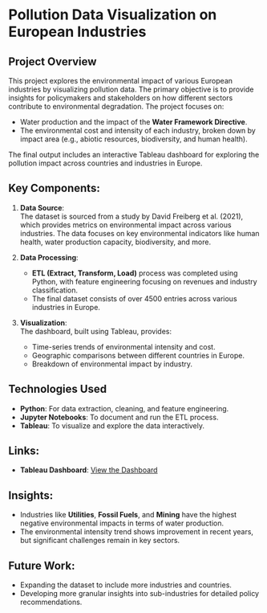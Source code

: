 # Pollution Data Visualization on European Industries

## Project Overview
This project explores the environmental impact of various European industries by visualizing pollution data. The primary objective is to provide insights for policymakers and stakeholders on how different sectors contribute to environmental degradation. The project focuses on:
- Water production and the impact of the **Water Framework Directive**.
- The environmental cost and intensity of each industry, broken down by impact area (e.g., abiotic resources, biodiversity, and human health).

The final output includes an interactive Tableau dashboard for exploring the pollution impact across countries and industries in Europe.

## Key Components:
1. **Data Source**:  
   The dataset is sourced from a study by David Freiberg et al. (2021), which provides metrics on environmental impact across various industries. The data focuses on key environmental indicators like human health, water production capacity, biodiversity, and more.
   
2. **Data Processing**:  
   - **ETL (Extract, Transform, Load)** process was completed using Python, with feature engineering focusing on revenues and industry classification.
   - The final dataset consists of over 4500 entries across various industries in Europe.

3. **Visualization**:  
   The dashboard, built using Tableau, provides:
   - Time-series trends of environmental intensity and cost.
   - Geographic comparisons between different countries in Europe.
   - Breakdown of environmental impact by industry.
   
## Technologies Used
- **Python**: For data extraction, cleaning, and feature engineering.
- **Jupyter Notebooks**: To document and run the ETL process.
- **Tableau**: To visualize and explore the data interactively.

## Links:
- **Tableau Dashboard**: [View the Dashboard](https://public.tableau.com/app/profile/freerik.g.tske/viz/PollutionDataonEuropeanIndustries_16729989409400/LandingPage)

## Insights:
- Industries like **Utilities**, **Fossil Fuels**, and **Mining** have the highest negative environmental impacts in terms of water production.
- The environmental intensity trend shows improvement in recent years, but significant challenges remain in key sectors.

## Future Work:
- Expanding the dataset to include more industries and countries.
- Developing more granular insights into sub-industries for detailed policy recommendations.

